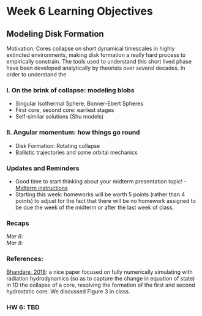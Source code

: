 # Week 6 Learning Objectives
## Modeling Disk Formation
Motivation: Cores collapse on short dynamical timescales in highly extincted environments, making disk formation a really hard process to empirically constrain.
The tools used to understand this short lived phase have been developed analytically by theorists over several decades. In order to understand the 

### I. On the brink of collapse: modeling blobs
  + Singular Isothermal Sphere, Bonner-Ebert Spheres
  + First core, second core: earliest stages
  + Self-similar solutions (Shu models)
### II. Angular momentum: how things go round
  + Disk Formation: Rotating collapse
  + Ballistic trajectories and some orbital mechanics
    
### Updates and Reminders
+ Good time to start thinking about your midterm presentation topic! - [Midterm instructions](https://github.com/akuznetsova/spf-2024/issues/12)  
+ Starting this week: homeworks will be worth 5 points (rather than 4 points) to adjust for the fact that there will be no homework assigned to be due the week of the midterm or after the last week of class.
  
### Recaps
*Mar 6*:   
*Mar 8*:  

### References:
[Bhandare, 2018](https://ui.adsabs.harvard.edu/abs/2018A&A...618A..95B/abstract): a nice paper focused on fully numerically simulating with radiation hydrodynamics (so as to capture the change in equation of state) in 1D the collapse of a core, resolving the formation of the first and second hydrostatic core. We discussed Figure 3 in class. 
### HW 6: TBD

